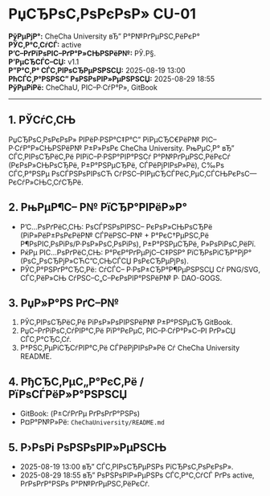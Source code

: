 ﻿# РџСЂРѕС‚РѕРєРѕР» CU-01
**РўРµРјР°:** CheCha University вЂ” Р°Р№РґРµРЅС‚РёРєР°  
**РЎС‚Р°С‚СѓСЃ:** active  
**Р’С–РґРїРѕРІС–РґР°Р»СЊРЅРёР№:** РЎ.Р§.  
**Р’РµСЂСЃС–СЏ:** v1.1  
**Р”Р°С‚Р° СЃС‚РІРѕСЂРµРЅРЅСЏ:** 2025-08-19 13:00  
**РћСЃС‚Р°РЅРЅС” РѕРЅРѕРІР»РµРЅРЅСЏ:** 2025-08-29 18:55  
**РўРµРіРё:** CheChaU, РІС–Р·СѓР°Р», GitBook  

---

## 1. РЎСѓС‚СЊ
РџСЂРѕС‚РѕРєРѕР» РІРёР·РЅР°С‡Р°С” РїРµСЂС€РёР№ РІС–Р·СѓР°Р»СЊРЅРёР№ Р±Р»РѕРє CheCha University. РњРµС‚Р° вЂ” СЃС‚РІРѕСЂРёС‚Рё РІРїС–Р·РЅР°РІР°РЅСѓ Р°Р№РґРµРЅС‚РёРєСѓ (РєРѕР»СЊРѕСЂРё, Р±Р°РЅРµСЂРё, СЃРёРјРІРѕР»Рё), С‰Рѕ СЃС‚Р°РЅРµ РѕСЃРЅРѕРІРѕСЋ СѓРЅС–РІРµСЂСЃРёС‚РµС‚СЃСЊРєРѕС— РєСѓР»СЊС‚СѓСЂРё.

## 2. РњРµР¶С– Р№ РїСЂР°РІРёР»Р°
- Р’С…РѕРґРёС‚СЊ: РѕСЃРЅРѕРІРЅС– РєРѕР»СЊРѕСЂРё (РіР»РёР±РѕРєРёР№ СЃРёРЅС–Р№ + Р°РєС†РµРЅС‚Рё Р¶РѕРІС‚РѕРіРѕ/Р·РѕР»РѕС‚РѕРіРѕ), Р±Р°РЅРµСЂРё, Р»РѕРіРѕС‚РёРї.  
- РќРµ РІС…РѕРґРёС‚СЊ: Р°РєР°РґРµРјС–С‡РЅР° РїСЂРѕРіСЂР°РјР° (РѕС„РѕСЂРјР»СЋС”С‚СЊСЃСЏ РѕРєСЂРµРјРѕ).  
- РЎС‚Р°РЅРґР°СЂС‚Рё: СѓСЃС– Р·РѕР±СЂР°Р¶РµРЅРЅСЏ Сѓ PNG/SVG, СЃС‚РёР»СЊ СѓРЅС–С„С–РєРѕРІР°РЅРёР№ Р· DAO-GOGS.  

## 3. РџР»Р°РЅ РґС–Р№
1. РЎС‚РІРѕСЂРёС‚Рё РіРѕР»РѕРІРЅРёР№ Р±Р°РЅРµСЂ GitBook.  
2. РџС–РґРіРѕС‚СѓРІР°С‚Рё РїР°РєРµС‚ РІС–Р·СѓР°Р»С–РІ РґР»СЏ СЃС‚Р°СЂС‚Сѓ.  
3. Р†РЅС‚РµРіСЂСѓРІР°С‚Рё СЃРёРјРІРѕР»Рё Сѓ CheCha University README.  

## 4. РђСЂС‚РµС„Р°РєС‚Рё / РїРѕСЃРёР»Р°РЅРЅСЏ
- GitBook: (Р±СѓРґРµ РґРѕРґР°РЅРѕ)  
- Р¤Р°Р№Р»Рё: `CheChaUniversity/README.md`  

## 5. Р›РѕРі РѕРЅРѕРІР»РµРЅСЊ
- 2025-08-19 13:00 вЂ” СЃС‚РІРѕСЂРµРЅРѕ РїСЂРѕС‚РѕРєРѕР».  
- 2025-08-29 18:55 вЂ” РѕРЅРѕРІР»РµРЅРѕ СЃС‚Р°С‚СѓСЃ РґРѕ active, РґРѕРґР°РЅРѕ Р°Р№РґРµРЅС‚РёРєСѓ.
